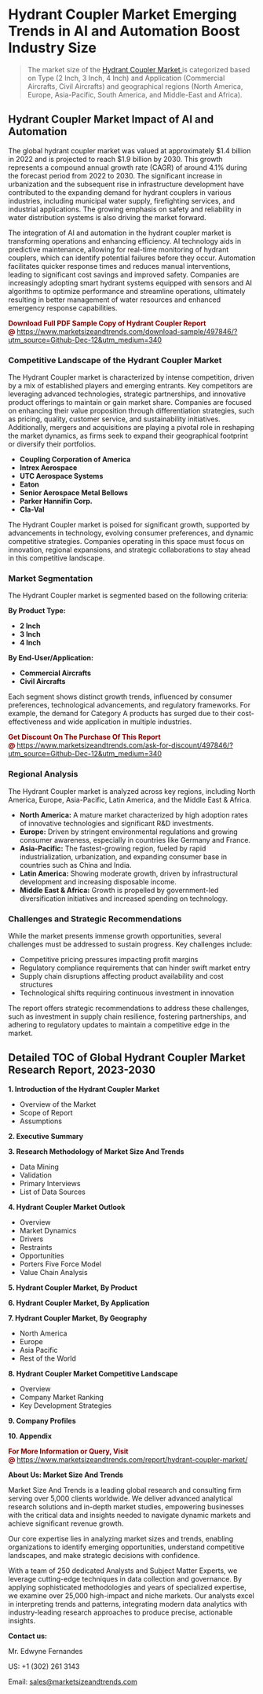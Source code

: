 <H1>Hydrant Coupler Market Emerging Trends in AI and Automation Boost Industry Size</H1><blockquote><p>The market size of the <a href="https://www.marketsizeandtrends.com/download-sample/497846/?utm_source=Github-Dec-12&amp;utm_medium=340" target="_blank">Hydrant Coupler Market </a>is categorized based on Type (2 Inch, 3 Inch, 4 Inch) and Application (Commercial Aircrafts, Civil Aircrafts) and geographical regions (North America, Europe, Asia-Pacific, South America, and Middle-East and Africa).</p></blockquote><p><h2>Hydrant Coupler Market Impact of AI and Automation</h2><p>The global hydrant coupler market was valued at approximately $1.4 billion in 2022 and is projected to reach $1.9 billion by 2030. This growth represents a compound annual growth rate (CAGR) of around 4.1% during the forecast period from 2022 to 2030. The significant increase in urbanization and the subsequent rise in infrastructure development have contributed to the expanding demand for hydrant couplers in various industries, including municipal water supply, firefighting services, and industrial applications. The growing emphasis on safety and reliability in water distribution systems is also driving the market forward.</p><p>The integration of AI and automation in the hydrant coupler market is transforming operations and enhancing efficiency. AI technology aids in predictive maintenance, allowing for real-time monitoring of hydrant couplers, which can identify potential failures before they occur. Automation facilitates quicker response times and reduces manual interventions, leading to significant cost savings and improved safety. Companies are increasingly adopting smart hydrant systems equipped with sensors and AI algorithms to optimize performance and streamline operations, ultimately resulting in better management of water resources and enhanced emergency response capabilities.</p></p><p><strong><span style="color: #800000;">Download Full PDF Sample Copy of Hydrant Coupler Report @</span>&nbsp;</strong><a href="https://www.marketsizeandtrends.com/download-sample/497846/?utm_source=Github-Dec-12&amp;utm_medium=340">https://www.marketsizeandtrends.com/download-sample/497846/?utm_source=Github-Dec-12&amp;utm_medium=340</a></p><h3>Competitive Landscape of the Hydrant Coupler Market</h3><p>The Hydrant Coupler market is characterized by intense competition, driven by a mix of established players and emerging entrants. Key competitors are leveraging advanced technologies, strategic partnerships, and innovative product offerings to maintain or gain market share. Companies are focused on enhancing their value proposition through differentiation strategies, such as pricing, quality, customer service, and sustainability initiatives. Additionally, mergers and acquisitions are playing a pivotal role in reshaping the market dynamics, as firms seek to expand their geographical footprint or diversify their portfolios.</p><p><strong><p><ul><li>Coupling Corporation of America </li><li> Intrex Aerospace </li><li> UTC Aerospace Systems </li><li> Eaton </li><li> Senior Aerospace Metal Bellows </li><li> Parker Hannifin Corp. </li><li> Cla-Val</p></li></ul></p></strong></p><p>The Hydrant Coupler market is poised for significant growth, supported by advancements in technology, evolving consumer preferences, and dynamic competitive strategies. Companies operating in this space must focus on innovation, regional expansions, and strategic collaborations to stay ahead in this competitive landscape.</p><h3>Market Segmentation</h3><p>The Hydrant Coupler market is segmented based on the following criteria:</p><p><strong>By Product Type:</strong></p><p><strong><p><ul><li>2 Inch </li><li> 3 Inch </li><li> 4 Inch</p></li></ul></p></strong></p><p><strong>By End-User/Application:</strong></p><p><strong><p><ul><li>Commercial Aircrafts </li><li> Civil Aircrafts</p></li></ul></p></strong></p><p>Each segment shows distinct growth trends, influenced by consumer preferences, technological advancements, and regulatory frameworks. For example, the demand for Category A products has surged due to their cost-effectiveness and wide application in multiple industries.</p><p><strong><span style="color: #800000;">Get Discount On The Purchase Of This Report @&nbsp;</span></strong><a href="https://www.marketsizeandtrends.com/ask-for-discount/497846/?utm_source=Github-Dec-12&amp;utm_medium=340">https://www.marketsizeandtrends.com/ask-for-discount/497846/?utm_source=Github-Dec-12&amp;utm_medium=340</a></p><h3>Regional Analysis</h3><p>The Hydrant Coupler market is analyzed across key regions, including North America, Europe, Asia-Pacific, Latin America, and the Middle East &amp; Africa.</p><ul><li><strong>North America:</strong> A mature market characterized by high adoption rates of innovative technologies and significant R&amp;D investments.</li><li><strong>Europe:</strong> Driven by stringent environmental regulations and growing consumer awareness, especially in countries like Germany and France.</li><li><strong>Asia-Pacific:</strong> The fastest-growing region, fueled by rapid industrialization, urbanization, and expanding consumer base in countries such as China and India.</li><li><strong>Latin America:</strong> Showing moderate growth, driven by infrastructural development and increasing disposable income.</li><li><strong>Middle East &amp; Africa:</strong> Growth is propelled by government-led diversification initiatives and increased spending on technology.</li></ul><h3>Challenges and Strategic Recommendations</h3><p>While the market presents immense growth opportunities, several challenges must be addressed to sustain progress. Key challenges include:</p><ul><li>Competitive pricing pressures impacting profit margins</li><li>Regulatory compliance requirements that can hinder swift market entry</li><li>Supply chain disruptions affecting product availability and cost structures</li><li>Technological shifts requiring continuous investment in innovation</li></ul><p>The report offers strategic recommendations to address these challenges, such as investment in supply chain resilience, fostering partnerships, and adhering to regulatory updates to maintain a competitive edge in the market.</p><h2>Detailed TOC of Global Hydrant Coupler Market Research Report, 2023-2030</h2><p><strong>1. Introduction of the Hydrant Coupler Market</strong></p><ul><li>Overview of the Market</li><li>Scope of Report</li><li>Assumptions&nbsp;</li></ul><p><strong>2. Executive Summary</strong></p><p><strong>3. Research Methodology of <strong>Market Size And Trends</strong></strong></p><ul><li>Data Mining</li><li>Validation</li><li>Primary Interviews</li><li>List of Data Sources&nbsp;</li></ul><p><strong>4. Hydrant Coupler Market Outlook</strong></p><ul><li>Overview</li><li>Market Dynamics</li><li>Drivers</li><li>Restraints</li><li>Opportunities</li><li>Porters Five Force Model</li><li>Value Chain Analysis&nbsp;</li></ul><p><strong>5. Hydrant Coupler Market, By Product</strong></p><p><strong>6. Hydrant Coupler Market, By Application</strong></p><p><strong>7. Hydrant Coupler Market, By Geography</strong></p><ul><li>North America</li><li>Europe</li><li>Asia Pacific</li><li>Rest of the World&nbsp;</li></ul><p><strong>8. Hydrant Coupler Market Competitive Landscape</strong></p><ul><li>Overview</li><li>Company Market Ranking</li><li>Key Development Strategies&nbsp;</li></ul><p><strong>9. Company Profiles</strong></p><p><strong>10. Appendix</strong></p><p><strong><span style="color: #800000;">For More Information or Query, Visit @&nbsp;</span></strong><a href="https://www.marketsizeandtrends.com/report/hydrant-coupler-market/">https://www.marketsizeandtrends.com/report/hydrant-coupler-market/</a></p><p></p><p><strong>About Us:&nbsp;Market Size And Trends</strong></p><p>Market Size And Trends&nbsp;is a leading global research and consulting firm serving over 5,000 clients worldwide. We deliver advanced analytical research solutions and in-depth market studies, empowering businesses with the critical data and insights needed to navigate dynamic markets and achieve significant revenue growth.</p><p>Our core expertise lies in analyzing market sizes and trends, enabling organizations to identify emerging opportunities, understand competitive landscapes, and make strategic decisions with confidence.</p><p>With a team of 250 dedicated Analysts and Subject Matter Experts, we leverage cutting-edge techniques in data collection and governance. By applying sophisticated methodologies and years of specialized expertise, we examine over 25,000 high-impact and niche markets. Our analysts excel in interpreting trends and patterns, integrating modern data analytics with industry-leading research approaches to produce precise, actionable insights.</p><p><strong>Contact us:</strong></p><p>Mr. Edwyne Fernandes</p><p>US: +1 (302) 261 3143</p><p>Email: <a href="mailto:sales@marketsizeandtrends.com">sales@marketsizeandtrends.com</a>&nbsp;</p>
